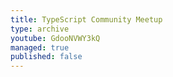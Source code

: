 ```yaml
---
title: TypeScript Community Meetup
type: archive
youtube: GdooNVWY3kQ
managed: true
published: false
---
```

